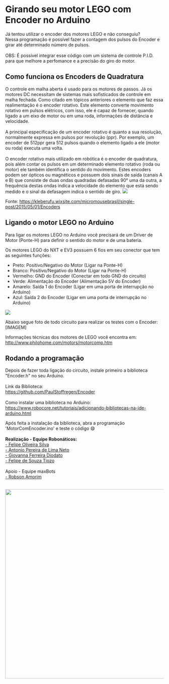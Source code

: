 # Girando seu motor LEGO com Encoder no Arduino

Já tentou utilizar o encoder dos motores LEGO e não conseguiu? <br>
Nessa programação é possível fazer a contagem dos pulsos do Encoder e girar até determinado número de pulsos.<br><br>
OBS: É possível integrar esse código com um sistema de controle P.I.D. para que melhore a perfomance e a precisão do giro do motor.

<h2> Como funciona os Encoders de Quadratura </h2>
O controle em malha aberta é usado para os motores de passos. Já os motores DC necessitam de sistemas mais sofisticados de controle em malha fechada. Como citado em tópicos anteriores o elemento que faz essa realimentação é o encoder rotativo. Este elemento converte movimento rotativo em pulsos elétricos, com isso, ele é capaz de fornecer, quando ligado a um eixo de motor ou em uma roda, informações de distância e velocidade.
<br><br>
A principal especificação de um encoder rotativo é quanto a sua resolução, normalmente expressa em pulsos por revolução (ppr). Por exemplo, um encoder de 512ppr gera 512 pulsos quando o elemento ligado a ele (motor ou roda) executa uma volta.
 <br><br>
O encoder rotativo mais utilizado em robótica é o encoder de quadratura, pois além contar os pulsos em um determinado elemento rotativo (roda ou motor) ele também identifica o sentido do movimento. Estes encoders podem ser ópticos ou magnéticos e possuem dois sinais de saída (canais A e B) que consiste de duas ondas quadradas defasadas 90° uma da outra, a frequência destas ondas indica a velocidade do elemento que está sendo medido e o sinal da defasagem indica o sentido de giro.
<img src="https://github.com/FeoSilva/MotorComEncoder/blob/master/enc_quadratura.jpg"/>

Fonte: https://kleberufu.wixsite.com/micromousebrasil/single-post/2015/05/01/Encoders

<h2>Ligando o motor LEGO no Arduino</h2>

Para ligar os motores LEGO no Arduino você precisará de um Driver de Motor (Ponte-H) para definir o sentido do motor e de uma bateria.

Os motores LEGO do NXT e EV3 possuem 6 fios em seu conector que tem as seguintes funções:
- Preto: Positivo/Negativo do Motor (Ligar na Ponte-H)
- Branco: Positivo/Negativo do Motor (Ligar na Ponte-H)
- Vermelho: GND do Encoder (Conectar em todo GND do circuito)
- Verde: Alimentação do Encoder (Alimentação 5V do Encoder)
- Amarelo: Saída 1 do Encoder (Ligar em uma porta de interrupção no Arduino)
- Azul: Saída 2 do Encoder (Ligar em uma porta de interrupção no Arduino)

<img src="https://github.com/FeoSilva/MotorComEncoder/blob/master/lego_connector_output.gif" />

Abaixo segue foto de todo circuito para realizar os testes com o Encoder:<br>
[IMAGEM]

Informações técnicas dos motores de LEGO você encontra em: <br>
http://www.philohome.com/motors/motorcomp.htm

<h2>Rodando a programação</h2>

Depois de fazer toda ligação do circuito, instale primeiro a biblioteca "Encoder.h" no seu Arduino.<br><br>
Link da Biblioteca: <br>
https://github.com/PaulStoffregen/Encoder<br><br>
Como instalar uma biblioteca no Arduino: <br>
https://www.robocore.net/tutoriais/adicionando-bibliotecas-na-ide-arduino.html

Após feita a instalação da biblioteca, abra a programação 'MotorComEncoder.ino' e teste o código :smile:
<br><br>
<b>Realização - Equipe Robonáticos:</b><br>
<a href="https://github.com/FeoSilva">- Felipe Oliveira Silva </a><br>
<a href="https://github.com/Antonio6745">- Antonio Pereira de Lima Neto </a><br>
<a href="https://github.com/giovannadiodato">- Giovanna Ferreira Diodato</a><br>
<a href="https://github.com/felipetiozo">- Felipe de Souza Tiozo</a><br>
<br>
Apoio - Equipe maxBots<br>
<a href="https://github.com/RobAmorim">- Robson Amorim</a><br><br>
<p align="center"><img src="https://github.com/FeoSilva/OBR-2017/blob/master/M%C3%ADdia/Equipe.jpg" width="600"/></p>
